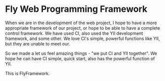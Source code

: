 Fly Web Programming Framework
=============================

When we are in the development of the web project, I hope to have a more appropriate framework of our project, or hope to be able to have a complete control framework. We have used CI, also used the YII development framework, and some other. We love CI's simple, powerful functions like YII, but they are unable to meet our.

So we made a let us feel amazing things - "we put CI and YII together". We hope he can have CI simple, quick start, also has the powerful function of YII.

This is FlyFramework.
